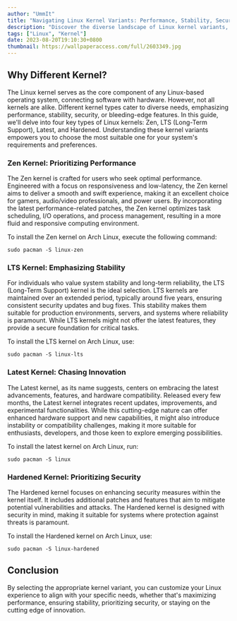 ```yaml
---
author: "UmmIt"
title: "Navigating Linux Kernel Variants: Performance, Stability, Security, and Innovation"
description: "Discover the diverse landscape of Linux kernel variants, from optimizing performance and ensuring stability to enhancing security and embracing innovation."
tags: ["Linux", "Kernel"]
date: 2023-08-20T19:10:30+0800
thumbnail: https://wallpaperaccess.com/full/2603349.jpg
---
```


## Why Different Kernel?

The Linux kernel serves as the core component of any Linux-based operating system, connecting software with hardware. However, not all kernels are alike. Different kernel types cater to diverse needs, emphasizing performance, stability, security, or bleeding-edge features. In this guide, we'll delve into four key types of Linux kernels: Zen, LTS (Long-Term Support), Latest, and Hardened. Understanding these kernel variants empowers you to choose the most suitable one for your system's requirements and preferences.

### Zen Kernel: Prioritizing Performance

The Zen kernel is crafted for users who seek optimal performance. Engineered with a focus on responsiveness and low-latency, the Zen kernel aims to deliver a smooth and swift experience, making it an excellent choice for gamers, audio/video professionals, and power users. By incorporating the latest performance-related patches, the Zen kernel optimizes task scheduling, I/O operations, and process management, resulting in a more fluid and responsive computing environment.

To install the Zen kernel on Arch Linux, execute the following command:

```shell
sudo pacman -S linux-zen
```

### LTS Kernel: Emphasizing Stability

For individuals who value system stability and long-term reliability, the LTS (Long-Term Support) kernel is the ideal selection. LTS kernels are maintained over an extended period, typically around five years, ensuring consistent security updates and bug fixes. This stability makes them suitable for production environments, servers, and systems where reliability is paramount. While LTS kernels might not offer the latest features, they provide a secure foundation for critical tasks.

To install the LTS kernel on Arch Linux, use:

```shell
sudo pacman -S linux-lts
```

### Latest Kernel: Chasing Innovation

The Latest kernel, as its name suggests, centers on embracing the latest advancements, features, and hardware compatibility. Released every few months, the Latest kernel integrates recent updates, improvements, and experimental functionalities. While this cutting-edge nature can offer enhanced hardware support and new capabilities, it might also introduce instability or compatibility challenges, making it more suitable for enthusiasts, developers, and those keen to explore emerging possibilities.

To install the latest kernel on Arch Linux, run:

```shell
sudo pacman -S linux
```

### Hardened Kernel: Prioritizing Security

The Hardened kernel focuses on enhancing security measures within the kernel itself. It includes additional patches and features that aim to mitigate potential vulnerabilities and attacks. The Hardened kernel is designed with security in mind, making it suitable for systems where protection against threats is paramount.

To install the Hardened kernel on Arch Linux, use:

```shell
sudo pacman -S linux-hardened
```

## Conclusion

By selecting the appropriate kernel variant, you can customize your Linux experience to align with your specific needs, whether that's maximizing performance, ensuring stability, prioritizing security, or staying on the cutting edge of innovation.